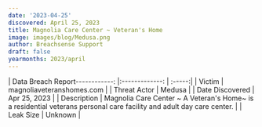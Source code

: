 ```yaml
---
date: '2023-04-25'
discovered: April 25, 2023
title: Magnolia Care Center ~ Veteran's Home
image: images/blog/Medusa.png
author: Breachsense Support
draft: false
yearmonths: 2023/april
---
```


| Data Breach Report------------:     |:-------------:    | :-----:|
| Victim      | magnoliaveteranshomes.com      | 
| Threat Actor      | Medusa      | 
| Date Discovered      | Apr 25, 2023      | 
| Description      | Magnolia Care Center ~ A Veteran's Home~ is a residential veterans personal care facility and adult day care center.      | 
| Leak Size      | Unknown      | 

